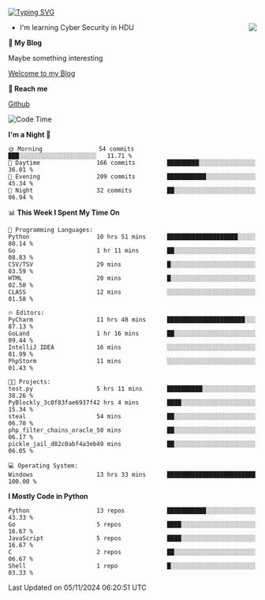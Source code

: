 [![Typing SVG](https://readme-typing-svg.herokuapp.com?font=Fira+Code&pause=1000&random=false&width=450&height=60&lines=Hello+%F0%9F%91%8B%F0%9F%8F%BB;I'm+JBNRZ)](https://git.io/typing-svg)

<a href="#">
  <img align="right" src="https://github-readme-stats.vercel.app/api?username=JBNRZ&show_icons=true&bg_color=15,f2f7fd,E0EAFC" />
</a>

- I'm learning Cyber Security in HDU

 **🌱 My Blog**

Maybe something interesting

[Welcome to my Blog](https://jbnrz.com.cn/)

 **💬 Reach me** 

[Github](https://github.com/JBNRZ)


<!--START_SECTION:waka-->
![Code Time](http://img.shields.io/badge/Code%20Time-731%20hrs%2028%20mins-blue)

**I'm a Night 🦉** 

```text
🌞 Morning                54 commits          ███░░░░░░░░░░░░░░░░░░░░░░   11.71 % 
🌆 Daytime                166 commits         █████████░░░░░░░░░░░░░░░░   36.01 % 
🌃 Evening                209 commits         ███████████░░░░░░░░░░░░░░   45.34 % 
🌙 Night                  32 commits          ██░░░░░░░░░░░░░░░░░░░░░░░   06.94 % 
```


📊 **This Week I Spent My Time On** 

```text
💬 Programming Languages: 
Python                   10 hrs 51 mins      ████████████████████░░░░░   80.14 % 
Go                       1 hr 11 mins        ██░░░░░░░░░░░░░░░░░░░░░░░   08.83 % 
CSV/TSV                  29 mins             █░░░░░░░░░░░░░░░░░░░░░░░░   03.59 % 
HTML                     20 mins             █░░░░░░░░░░░░░░░░░░░░░░░░   02.50 % 
CLASS                    12 mins             ░░░░░░░░░░░░░░░░░░░░░░░░░   01.58 % 

🔥 Editors: 
PyCharm                  11 hrs 48 mins      ██████████████████████░░░   87.13 % 
GoLand                   1 hr 16 mins        ██░░░░░░░░░░░░░░░░░░░░░░░   09.44 % 
IntelliJ IDEA            16 mins             ░░░░░░░░░░░░░░░░░░░░░░░░░   01.99 % 
PhpStorm                 11 mins             ░░░░░░░░░░░░░░░░░░░░░░░░░   01.43 % 

🐱‍💻 Projects: 
test.py                  5 hrs 11 mins       ██████████░░░░░░░░░░░░░░░   38.26 % 
PyBlockly_3c0f83fae6937f42 hrs 4 mins        ████░░░░░░░░░░░░░░░░░░░░░   15.34 % 
steal                    54 mins             ██░░░░░░░░░░░░░░░░░░░░░░░   06.70 % 
php_filter_chains_oracle_50 mins             ██░░░░░░░░░░░░░░░░░░░░░░░   06.17 % 
pickle_jail_d82c0abf4a3eb49 mins             ██░░░░░░░░░░░░░░░░░░░░░░░   06.05 % 

💻 Operating System: 
Windows                  13 hrs 33 mins      █████████████████████████   100.00 % 
```

**I Mostly Code in Python** 

```text
Python                   13 repos            ███████████░░░░░░░░░░░░░░   43.33 % 
Go                       5 repos             ████░░░░░░░░░░░░░░░░░░░░░   16.67 % 
JavaScript               5 repos             ████░░░░░░░░░░░░░░░░░░░░░   16.67 % 
C                        2 repos             ██░░░░░░░░░░░░░░░░░░░░░░░   06.67 % 
Shell                    1 repo              █░░░░░░░░░░░░░░░░░░░░░░░░   03.33 % 
```




 Last Updated on 05/11/2024 06:20:51 UTC
<!--END_SECTION:waka-->
